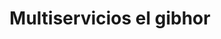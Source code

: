 ---
title: "Multiservicios el gibhor"
url: /puerto-la-cruz/multiservicios-el-gibhor/
shop: reparación de automóviles
---